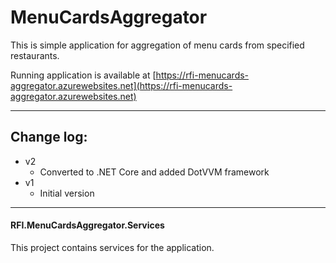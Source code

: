 # MenuCardsAggregator

This is simple application for aggregation of menu cards from specified restaurants.

Running application is available at [https://rfi-menucards-aggregator.azurewebsites.net](https://rfi-menucards-aggregator.azurewebsites.net)

***
## Change log:
* v2
  * Converted to .NET Core and added DotVVM framework
* v1
  * Initial version

***

#### RFI.MenuCardsAggregator.Services
This project contains services for the application. 
